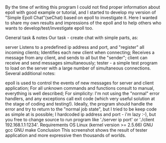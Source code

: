 By the time of writing this program I could not find proper information about epoll with good example or tutorial, and I started to develop my version of "Simple Epoll Chat"(seChat) based on epoll to investigate it. Here I wanted to share my own results and impressions of the epoll and to help others who wants to develop/test/investigate epoll too.

General task & notes
Our task - create chat with simple parts, as:

server
Listens to a predefined ip address and port, and "register" all incoming clients;
Identifies each new client when connecting;
Receives a message from any client, and sends to all but the "sender";
client can receive and send messages simultaneously;
tester - a simple test program to load on the server with a large number of simultaneous connections.
Several additional notes:

epoll is used to control the events of new messages for server and client application;
For all unknown commands and functions consult to manual, everything is well described;
For simplicity:
I'm not using the "normal" error handlers, and any exceptions call exit code (which very useful solution at the stage of coding and testing!). Ideally, the program should handle the error and try to return to the "normal job state", but I tried to be keep code as simple at is possible;
I hardcoded ip address and port - i'm lazy :-), but you free to change source to run program like './server ip port' or './client 192.168.1.1:1234'.
Requirements
OS Linux (kernel version >= 2.5.66)
GNU gcc
GNU make
Conclusion
This screenshot shows the result of tester application and more expressive then thousands of worlds.

